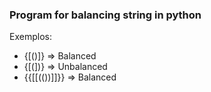 ### Program for balancing string in python

Exemplos: 
- {[()]}  => Balanced
- {[(])} => Unbalanced
- {{[[(())]]}} => Balanced
